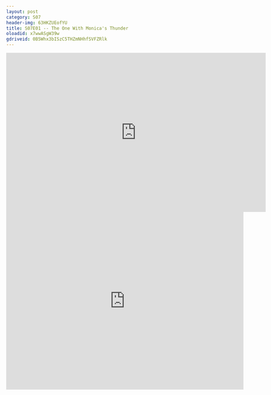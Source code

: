 ```yaml
---
layout: post 
category: S07 
header-img: 63HKZUEofYU 
title: S07E01 -- The One With Monica's Thunder 
oloadid: x7wwASgW39w 
gdriveid: 0B5Whx3bISzC5THZmNHhfSVFZRlk 
--- 
```

<!--more--> 
<iframe src='https://openload.co/embed/x7wwASgW39w/' width='700' height='430' frameborder='0' scrolling='no' allowfullscreen='allowfullscreen'></iframe> 
<iframe src='https://drive.google.com/file/d/0B5Whx3bISzC5THZmNHhfSVFZRlk/preview' width='640' height='480' frameborder='0' scrolling='no' allowfullscreen='allowfullscreen'></iframe> 